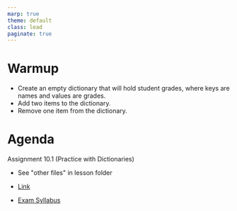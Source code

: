 ```yaml
---
marp: true
theme: default
class: lead
paginate: true
---
```


<!-- headingDivider: 1 -->
<!-- backgroundColor: black -->
<!-- class: invert -->

# Warmup

- Create an empty dictionary that will hold student grades, where keys are names and values are grades.
- Add two items to the dictionary.
- Remove one item from the dictionary.

# Agenda

Assignment 10.1 (Practice with Dictionaries)

- See "other files" in lesson folder

- [Link](https://whlapinel.github.io/python/courses/python-i-programming-honors/unit-10/lesson-10.1/files/assignment.py)
- [Exam Syllabus](https://pythoninstitute.org/pcep-exam-syllabus)
